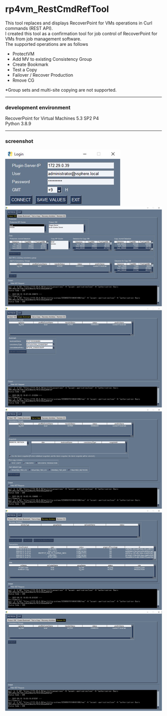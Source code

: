 # rp4vm_RestCmdRefTool

This tool replaces and displays RecoverPoint for VMs operations in Curl commands (REST API).  
I created this tool as a confirmation tool for job control of RecoverPoint for VMs from job management software.  
The supported operations are as follows
 - ProtectVM
 - Add MV to existing Consistency Group
 - Create Bookmark
 - Test a Copy
 - Failover / Recover Production
 - Rmove CG

*Group sets and multi-site copying are not supported.

---
### development environment
RecoverPoint for Virtual Machines 5.3 SP2 P4  
Python 3.8.9  

---
### screenshot ###
![login](image/screen0.jpg)  
![screen1](image/screen01.jpg)  
![screen2](image/screen02.jpg)  
![screen3](image/screen03.jpg)  
![screen4](image/screen04.jpg)  
![screen5](image/screen05.jpg)  
